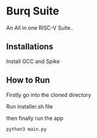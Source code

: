 # Burq Suite
An All in one RISC-V Suite..

## Installations
Install GCC and Spike



## How to Run

Firstly  go into the cloned directory


Run installer.sh file


then finally run the app
```bash
python3 main.py
```
